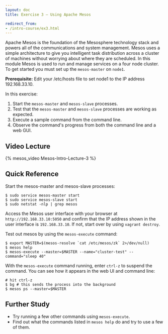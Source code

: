 ```yaml
---
layout: doc
title: Exercise 3 – Using Apache Mesos

redirect_from:
- /intro-course/ex3.html
---
```


Apache Mesos is the foundation of the Mesosphere technology stack and powers all of the communications and
system management.  Mesos uses a simple architecture to give you
intelligent task distribution across a cluster of machines without worrying about where they are
scheduled.  In this module Mesos is used to run and manage services on a four
node cluster.  To get started you must set up the ``mesos-master`` on ``node1``.

**Prerequisite:**
Edit your /etc/hosts file to set node1 to the IP address 192.168.33.10.

In this exercise:

1. Start the ``mesos-master`` and ``mesos-slave`` processes.
2. Test that the ``mesos-master`` and ``mesos-slave`` processes are working as expected.
3. Execute a sample command from the command line.
4. Observe the command's progress from both the command line and a web GUI.


Video Lecture
-------------

{% mesos_video Mesos-Intro-Lecture-3 %}


Quick Reference
---------------

Start the mesos-master and mesos-slave processes:

```
$ sudo service mesos-master start
$ sudo service mesos-slave start
$ sudo netstat -nlp | grep mesos
```

Access the Mesos user interface with your browser at ``http://192.168.33.10:5050`` and confirm that the IP address shown in the user interface is ``192.168.33.10``.  If not, start over by using ``vagrant destroy``.


Test out mesos by using the ``mesos-execute`` command:

```
$ export MASTER=$(mesos-resolve `cat /etc/mesos/zk` 2>/dev/null)
$ mesos help
$ mesos-execute --master=$MASTER --name="cluster-test" --command="sleep 40"
```

With the ``mesos-execute`` command running,  enter ``ctrl-z`` to suspend the command. You can see how it appears in the web UI and command line:

```
# hit ctrl-z
$ bg # this sends the process into the background
$ mesos ps --master=$MASTER
```

Further Study
-------------

* Try running a few other commands using ``mesos-execute``.
* Find out what the commands listed in ``mesos help`` do and try to use a few of them.

